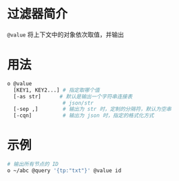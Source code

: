 # 过滤器简介

`@value` 将上下文中的对象依次取值，并输出

# 用法

```bash
o @value
  [KEY1, KEY2...] # 指定取哪个值
  [-as str]      # 默认是输出一个字符串连接表
                  # json/str
  [-sep ,]        # 输出为 str 时，定制的分隔符，默认为空串
  [-cqn]          # 输出为 json 时，指定的格式化方式
```

# 示例

```bash
# 输出所有节点的 ID
o ~/abc @query '{tp:"txt"}' @value id 
```

